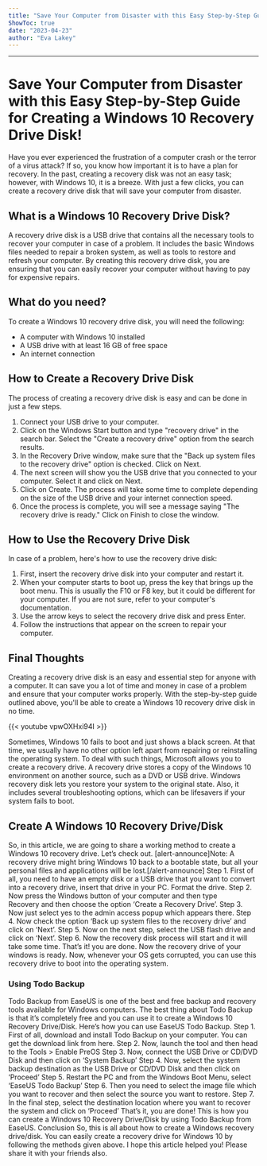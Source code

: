 ```yaml
---
title: "Save Your Computer from Disaster with this Easy Step-by-Step Guide for Creating a Windows 10 Recovery Drive Disk!"
ShowToc: true 
date: "2023-04-23"
author: "Eva Lakey"
---
```

*****
# Save Your Computer from Disaster with this Easy Step-by-Step Guide for Creating a Windows 10 Recovery Drive Disk!

Have you ever experienced the frustration of a computer crash or the terror of a virus attack? If so, you know how important it is to have a plan for recovery. In the past, creating a recovery disk was not an easy task; however, with Windows 10, it is a breeze. With just a few clicks, you can create a recovery drive disk that will save your computer from disaster.

## What is a Windows 10 Recovery Drive Disk?

A recovery drive disk is a USB drive that contains all the necessary tools to recover your computer in case of a problem. It includes the basic Windows files needed to repair a broken system, as well as tools to restore and refresh your computer. By creating this recovery drive disk, you are ensuring that you can easily recover your computer without having to pay for expensive repairs.

## What do you need?

To create a Windows 10 recovery drive disk, you will need the following:

- A computer with Windows 10 installed
- A USB drive with at least 16 GB of free space
- An internet connection

## How to Create a Recovery Drive Disk

The process of creating a recovery drive disk is easy and can be done in just a few steps.

1. Connect your USB drive to your computer.
2. Click on the Windows Start button and type "recovery drive" in the search bar. Select the "Create a recovery drive" option from the search results.
3. In the Recovery Drive window, make sure that the "Back up system files to the recovery drive" option is checked. Click on Next.
4. The next screen will show you the USB drive that you connected to your computer. Select it and click on Next.
5. Click on Create. The process will take some time to complete depending on the size of the USB drive and your internet connection speed.
6. Once the process is complete, you will see a message saying "The recovery drive is ready." Click on Finish to close the window.

## How to Use the Recovery Drive Disk

In case of a problem, here's how to use the recovery drive disk:

1. First, insert the recovery drive disk into your computer and restart it.
2. When your computer starts to boot up, press the key that brings up the boot menu. This is usually the F10 or F8 key, but it could be different for your computer. If you are not sure, refer to your computer's documentation.
3. Use the arrow keys to select the recovery drive disk and press Enter.
4. Follow the instructions that appear on the screen to repair your computer.

## Final Thoughts

Creating a recovery drive disk is an easy and essential step for anyone with a computer. It can save you a lot of time and money in case of a problem and ensure that your computer works properly. With the step-by-step guide outlined above, you'll be able to create a Windows 10 recovery drive disk in no time.

{{< youtube vpwOXHxi94I >}} 



Sometimes, Windows 10 fails to boot and just shows a black screen. At that time, we usually have no other option left apart from repairing or reinstalling the operating system. To deal with such things, Microsoft allows you to create a recovery drive.
A recovery drive stores a copy of the Windows 10 environment on another source, such as a DVD or USB drive. Windows recovery disk lets you restore your system to the original state. Also, it includes several troubleshooting options, which can be lifesavers if your system fails to boot.

 
## Create A Windows 10 Recovery Drive/Disk


So, in this article, we are going to share a working method to create a Windows 10 recovery drive. Let’s check out.
[alert-announce]Note: A recovery drive might bring Windows 10 back to a bootable state, but all your personal files and applications will be lost.[/alert-announce]
Step 1. First of all, you need to have an empty disk or a USB drive that you want to convert into a recovery drive, insert that drive in your PC. Format the drive.
Step 2. Now press the Windows button of your computer and then type Recovery and then choose the option ‘Create a Recovery Drive’.
Step 3. Now just select yes to the admin access popup which appears there.
Step 4. Now check the option ‘Back up system files to the recovery drive’ and click on ‘Next’.
Step 5. Now on the next step, select the USB flash drive and click on ‘Next’.
Step 6. Now the recovery disk process will start and it will take some time.
That’s it! you are done. Now the recovery drive of your windows is ready. Now, whenever your OS gets corrupted, you can use this recovery drive to boot into the operating system.

 
### Using Todo Backup


Todo Backup from EaseUS is one of the best and free backup and recovery tools available for Windows computers. The best thing about Todo Backup is that it’s completely free and you can use it to create a Windows 10 Recovery Drive/Disk. Here’s how you can use EaseUS Todo Backup.
Step 1. First of all, download and install Todo Backup on your computer. You can get the download link from here.
Step 2. Now, launch the tool and then head to the Tools > Enable PreOS
Step 3. Now, connect the USB Drive or CD/DVD Disk and then click on ‘System Backup’
Step 4. Now, select the system backup destination as the USB Drive or CD/DVD Disk and then click on ‘Proceed’
Step 5. Restart the PC and from the Windows Boot Menu, select ‘EaseUS Todo Backup’
Step 6. Then you need to select the image file which you want to recover and then select the source you want to restore.
Step 7. In the final step, select the destination location where you want to recover the system and click on ‘Proceed’
That’s it, you are done! This is how you can create a Windows 10 Recovery Drive/Disk by using Todo Backup from EaseUS.
Conclusion
So, this is all about how to create a Windows recovery drive/disk. You can easily create a recovery drive for Windows 10 by following the methods given above. I hope this article helped you! Please share it with your friends also.




